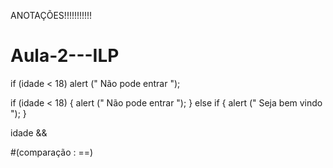 ANOTAÇÕES!!!!!!!!!!!

# Aula-2---ILP

if (idade < 18)
  alert (" Não pode entrar ");
  
if (idade < 18) {
  alert (" Não pode entrar ");
  }
else if {
  alert (" Seja bem vindo ");
  }
  
  idade &&

#(comparação : ==)
